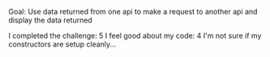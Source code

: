 
 Goal: Use data returned from one api to make a request to another api and display the data returned


I completed the challenge: 5
I feel good about my code: 4
I'm not sure if my constructors are setup cleanly...

